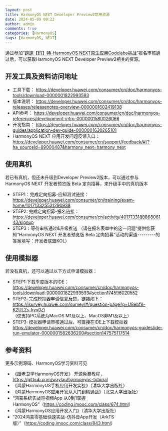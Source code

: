 ```yaml
---
layout: post
title: HarmonyOS NEXT Developer Preview2常用资源
date: 2024-05-09 00:22
author: admin
comments: true
categories: [HarmonyOS]
tags: [HarmonyOS, NEXT]
---
```




通过参加“[跑跑【码】特-HarmonyOS NEXT原生应用Codelabs挑战](https://developer.huawei.com/consumer/cn/forum/topic/0202149508836399377?fid=23)”报名审核通过后，可以获取HarmonyOS NEXT Developer Preview2相关的资源。

<!-- more -->


## 开发工具及资料访问地址

* 工具下载：
<https://developer.huawei.com/consumer/cn/doc/harmonyos-tools/download-0000001822993593>
* 版本说明：
<https://developer.huawei.com/consumer/cn/doc/harmonyos-releases/releasenotes-overview-0000001602419138>
* API参考：
<https://developer.huawei.com/consumer/cn/doc/harmonyos-references/development-intro-0000001580026066>
* 开发指南：
<https://developer.huawei.com/consumer/cn/doc/harmonyos-guides/application-dev-guide-0000001630265101>
* HarmonyOS NEXT 应用开发问题反馈入口：
<https://developer.huawei.com/consumer/cn/support/feedback/#/?ha_sourceId=89000487&harmony_next=harmony_next>


## 使用真机

若已有真机，但还未升级到Developer Preview2版本，可以通过参与HarmonyOS NEXT 开发者预览版 Beta 定向招募，来升级手中的真机版本

* STEP1：完成定向招募-应知测试链接：<https://developer.huawei.com/consumer/cn/training/exam-home/101713325531290938>
* STEP2: 完成定向招募-报名链接：<https://developer.huawei.com/consumer/cn/activity/401713318886806143/signup>
* STEP3：等待审核通过&升级推送
（请在报名表单中的这一问题“提供您获知“HarmonyOS NEXT 开发者预览版 Beta 定向招募”活动的渠道---------的答案填写：开发者联盟KOL）

## 使用模拟器

若没有真机，还可以通过以下方式申请模拟器：

* STEP1:下载季度版本的IDE：
<https://developer.huawei.com/consumer/cn/doc/harmonyos-tools/download-0000001822993593#section174596020552>
* STEP2: 完成模拟器申请信息反馈，链接如下：
<https://isurvey.huawei.com/survey/#/question-page?p=U8ebf8-K2UL2s-kyv0Zi>
（仅支持PC系统为MacOS M1及以上、MacOS非M1及以上）
* STEP3: 模拟器申请审核通过后，可直接在IDE上下载模拟器
<https://developer.huawei.com/consumer/cn/doc/harmonyos-guides/ide-run-emulator-0000001582636200#section147575117514>


## 参考资料

更多示例源码、HarmonyOS学习资料可见

* 《跟老卫学HarmonyOS开发》 开源免费教程，<https://github.com/waylau/harmonyos-tutorial>
* 《鸿蒙HarmonyOS手机应用开发实战》（清华大学出版社）
* 《鸿蒙HarmonyOS应用开发从入门到精通战》（北京大学出版社）
* “鸿蒙系统实战短视频App 从0到1掌握HarmonyOS”（<https://coding.imooc.com/class/674.html>）
* 《鸿蒙HarmonyOS应用开发入门》（清华大学出版社）
* “2024鸿蒙零基础快速实战-仿抖音App开发（ArkTS版）”（<https://coding.imooc.com/class/843.html>）